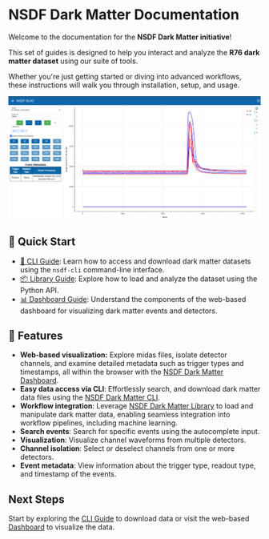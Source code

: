 # NSDF Dark Matter Documentation

Welcome to the documentation for the **NSDF Dark Matter initiative**!

This set of guides is designed to help you interact and analyze the **R76 dark matter dataset** using our suite of tools.

Whether you're just getting started or diving into advanced workflows, these instructions will walk you through installation, setup, and usage.

![Channel Dashboard](./assets/dashboard/slacdashboard.png)

## 🚀 Quick Start

- [🔧 CLI Guide](./cli.md): Learn how to access and download dark matter datasets using the `nsdf-cli` command-line interface.
- [📦 Library Guide](./library.md): Explore how to load and analyze the dataset using the Python API.
- [📊 Dashboard Guide](./dashboard.md): Understand the components of the web-based dashboard for visualizing dark matter events and detectors.

## 🧰 Features

- **Web-based visualization:** Explore midas files, isolate detector channels, and examine detailed metadata such as trigger types and timestamps, all within the browser with the [NSDF Dark Matter Dashboard](https://services.nationalsciencedatafabric.org/darkmatter).
- **Easy data access via CLI**: Effortlessly search, and download dark matter data files using the [NSDF Dark Matter CLI](./cli.md).
- **Workflow integration**: Leverage [NSDF Dark Matter Library](./library.md) to load and manipulate dark matter data, enabling seamless integration into workflow pipelines, including machine learning.
- **Search events**: Search for specific events using the autocomplete input.
- **Visualization**: Visualize channel waveforms from multiple detectors.
- **Channel isolation**: Select or deselect channels from one or more detectors.
- **Event metadata**: View information about the trigger type, readout type, and timestamp of the events.

## Next Steps

Start by exploring the [CLI Guide](./cli.md) to download data or visit the web-based [Dashboard](https://services.nationalsciencedatafabric.org/darkmatter)
to visualize the data.
